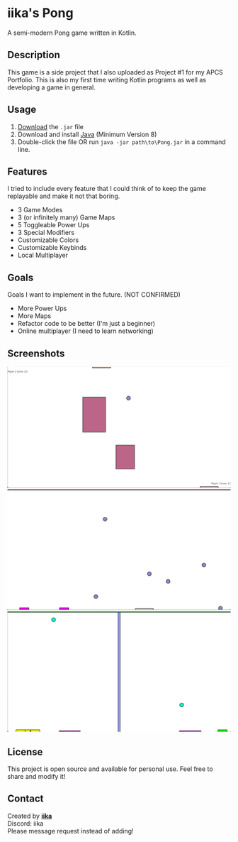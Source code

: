 # iika's Pong
A semi-modern Pong game written in Kotlin.

## Description
This game is a side project that I also uploaded as Project #1 for my APCS Portfolio.
This is also my first time writing Kotlin programs as well as developing a game in general.

## Usage
1. [Download](https://github.com/iika-a/Pong/releases) the `.jar` file
2. Download and install [Java](https://adoptium.net/download/) (Minimum Version 8)
3. Double-click the file OR run `java -jar path\to\Pong.jar` in a command line.

## Features
I tried to include every feature that I could think of to keep the game replayable and make it not that boring.
- 3 Game Modes
- 3 (or infinitely many) Game Maps
- 5 Toggleable Power Ups
- 3 Special Modifiers
- Customizable Colors
- Customizable Keybinds
- Local Multiplayer

## Goals
Goals I want to implement in the future. (NOT CONFIRMED)
- More Power Ups
- More Maps
- Refactor code to be better (I'm just a beginner)
- Online multiplayer (I need to learn networking)

## Screenshots
![Game Screenshot](screenshots/Screenshot_1.png)
![Game Screenshot](screenshots/Screenshot_2.png)
![Game Screenshot](screenshots/Screenshot_3.png)

## License
This project is open source and available for personal use. Feel free to share and modify it!

## Contact
Created by [**iika**](https://github.com/iika-a/)<br>
Discord: iika<br>
Please message request instead of adding!
